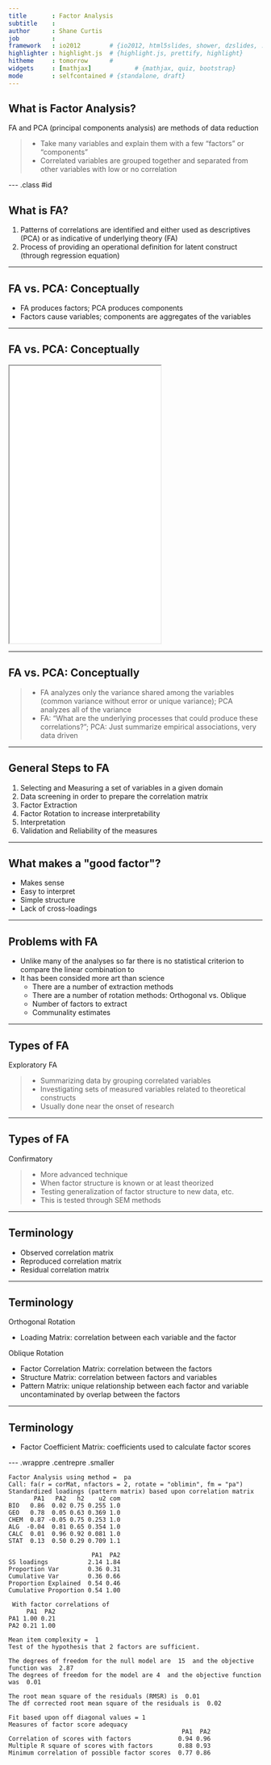 ```yaml
---
title       : Factor Analysis
subtitle    : 
author      : Shane Curtis
job         : 
framework   : io2012        # {io2012, html5slides, shower, dzslides, ...}
highlighter : highlight.js  # {highlight.js, prettify, highlight}
hitheme     : tomorrow      # 
widgets     : [mathjax]            # {mathjax, quiz, bootstrap}
mode        : selfcontained # {standalone, draft}
---
```


## What is Factor Analysis?

FA and PCA (principal components analysis) are methods of data reduction
> - Take many variables and explain them with a few “factors” or “components”
> - Correlated variables are grouped together and separated from other variables with low or no correlation




--- .class #id 

## What is FA?

1. Patterns of correlations are identified and either used as descriptives (PCA) or as indicative of underlying theory (FA)
2. Process of providing an operational definition for latent construct (through regression equation)

---

## FA vs. PCA: Conceptually

- FA produces factors; PCA produces components
- Factors cause variables; components are aggregates of the variables

---

## FA vs. PCA: Conceptually

<iframe src ='assets/img/FAPCA.png' height=550px></iframe>

---

## FA vs. PCA: Conceptually

> - FA analyzes only the variance shared among the variables (common variance without error or unique variance); PCA analyzes all of the variance
> - FA: “What are the underlying processes that could produce these correlations?”; PCA: Just summarize empirical associations, very data driven

---

## General Steps to FA

1. Selecting and Measuring a set of variables in a given domain
2. Data screening in order to prepare the correlation matrix
3. Factor Extraction
4. Factor Rotation to increase interpretability 
5. Interpretation
6. Validation and Reliability of the measures

---

## What makes a "good factor"?

- Makes sense
- Easy to interpret
- Simple structure
- Lack of cross-loadings

---

## Problems with FA

- Unlike many of the analyses so far there is no statistical criterion to compare the linear combination to
- It has been consided more art than science
  - There are a number of extraction methods
  - There are a number of rotation methods: Orthogonal vs. Oblique
  - Number of factors to extract
  - Communality estimates

---

## Types of FA

Exploratory FA
> - Summarizing data by grouping correlated variables
> - Investigating sets of measured variables related to theoretical constructs
> - Usually done near the onset of research

---

## Types of FA

Confirmatory
> - More advanced technique
> - When factor structure is known or at least theorized
> - Testing generalization of factor structure to new data, etc.
> - This is tested through SEM methods

---

## Terminology

- Observed correlation matrix
- Reproduced correlation matrix
- Residual correlation matrix

---

## Terminology

Orthogonal Rotation
- Loading Matrix: correlation between each variable and the factor

Oblique Rotation
- Factor Correlation Matrix: correlation between the factors
- Structure Matrix: correlation between factors and variables
- Pattern Matrix: unique relationship between each factor and variable uncontaminated by overlap between the factors

---

## Terminology

- Factor Coefficient Matrix: coefficients used to calculate factor scores

--- .wrappre .centrepre .smaller


```
Factor Analysis using method =  pa
Call: fa(r = corMat, nfactors = 2, rotate = "oblimin", fm = "pa")
Standardized loadings (pattern matrix) based upon correlation matrix
       PA1   PA2   h2    u2 com
BIO   0.86  0.02 0.75 0.255 1.0
GEO   0.78  0.05 0.63 0.369 1.0
CHEM  0.87 -0.05 0.75 0.253 1.0
ALG  -0.04  0.81 0.65 0.354 1.0
CALC  0.01  0.96 0.92 0.081 1.0
STAT  0.13  0.50 0.29 0.709 1.1

                       PA1  PA2
SS loadings           2.14 1.84
Proportion Var        0.36 0.31
Cumulative Var        0.36 0.66
Proportion Explained  0.54 0.46
Cumulative Proportion 0.54 1.00

 With factor correlations of 
     PA1  PA2
PA1 1.00 0.21
PA2 0.21 1.00

Mean item complexity =  1
Test of the hypothesis that 2 factors are sufficient.

The degrees of freedom for the null model are  15  and the objective function was  2.87
The degrees of freedom for the model are 4  and the objective function was  0.01 

The root mean square of the residuals (RMSR) is  0.01 
The df corrected root mean square of the residuals is  0.02 

Fit based upon off diagonal values = 1
Measures of factor score adequacy             
                                                PA1  PA2
Correlation of scores with factors             0.94 0.96
Multiple R square of scores with factors       0.88 0.93
Minimum correlation of possible factor scores  0.77 0.86
```

